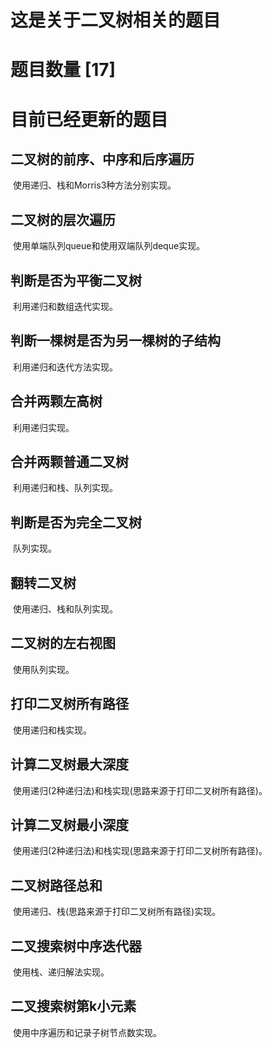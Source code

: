 <!--
 * @Author: chenbei
 * @Date: 2022-02-14 07:58:04
 * @LastEditTime: 2022-03-15 10:27:57
 * @Description: binaryTree's leetcode 
 * @FilePath: \myLeetCode\binaryTree\readme.md
 * A boy without dreams
-->
# 这是关于二叉树相关的题目

# 题目数量 [17]

# 目前已经更新的题目

## 二叉树的前序、中序和后序遍历

​	使用递归、栈和Morris3种方法分别实现。

## 二叉树的层次遍历

​	使用单端队列queue和使用双端队列deque实现。

## 判断是否为平衡二叉树

​	利用递归和数组迭代实现。

## 判断一棵树是否为另一棵树的子结构

​	利用递归和迭代方法实现。

## 合并两颗左高树

​		利用递归实现。

## 合并两颗普通二叉树

​		利用递归和栈、队列实现。

## 判断是否为完全二叉树

​		队列实现。

## 翻转二叉树

​		使用递归、栈和队列实现。

## 二叉树的左右视图

​		使用队列实现。

## 打印二叉树所有路径

​		使用递归和栈实现。

## 计算二叉树最大深度

​		使用递归(2种递归法)和栈实现(思路来源于打印二叉树所有路径)。

## 计算二叉树最小深度

​		使用递归(2种递归法)和栈实现(思路来源于打印二叉树所有路径)。

## 二叉树路径总和

​		使用递归、栈(思路来源于打印二叉树所有路径)实现。

## 二叉搜索树中序迭代器

​		使用栈、递归解法实现。

## 二叉搜索树第k小元素

​		使用中序遍历和记录子树节点数实现。
